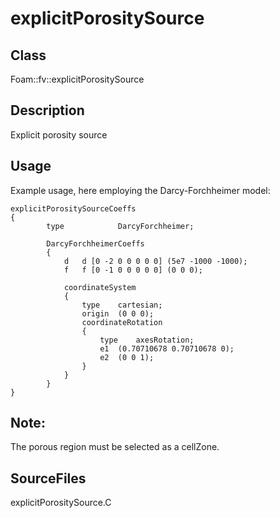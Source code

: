 # explicitPorositySource 
## Class
Foam::fv::explicitPorositySource

## Description
Explicit porosity source

## Usage
Example usage, here employing the Darcy-Forchheimer model:
```
explicitPorositySourceCoeffs
{
        type            DarcyForchheimer;

        DarcyForchheimerCoeffs
        {
            d   d [0 -2 0 0 0 0 0] (5e7 -1000 -1000);
            f   f [0 -1 0 0 0 0 0] (0 0 0);

            coordinateSystem
            {
                type    cartesian;
                origin  (0 0 0);
                coordinateRotation
                {
                    type    axesRotation;
                    e1  (0.70710678 0.70710678 0);
                    e2  (0 0 1);
                }
            }
        }
}
```

## Note:
The porous region must be selected as a cellZone.

## SourceFiles
explicitPorositySource.C

